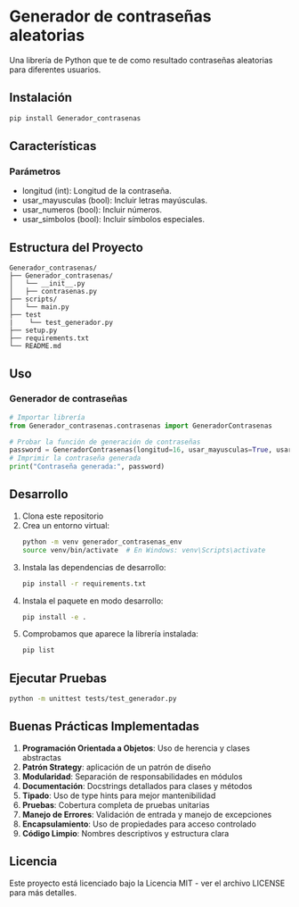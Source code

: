 # Generador de contraseñas aleatorias

Una librería de Python que te de como resultado contraseñas aleatorias para diferentes usuarios.

## Instalación

```bash
pip install Generador_contrasenas
```

## Características

### Parámetros
 - longitud (int): Longitud de la contraseña.
 - usar_mayusculas (bool): Incluir letras mayúsculas.
 - usar_numeros (bool): Incluir números.
 - usar_simbolos (bool): Incluir símbolos especiales.

## Estructura del Proyecto
```
Generador_contrasenas/
├── Generador_contrasenas/
│   └── __init__.py
│   ├── contrasenas.py
├── scripts/
│   └── main.py
├── test
|    └── test_generador.py
├── setup.py
├── requirements.txt
└── README.md
```

## Uso

### Generador de contraseñas
```python
# Importar librería
from Generador_contrasenas.contrasenas import GeneradorContrasenas

# Probar la función de generación de contraseñas
password = GeneradorContrasenas(longitud=16, usar_mayusculas=True, usar_numeros=True, usar_simbolos=True)
# Imprimir la contraseña generada       
print("Contraseña generada:", password)

```

## Desarrollo

1. Clona este repositorio
2. Crea un entorno virtual:
   ```bash
   python -m venv generador_contrasenas_env
   source venv/bin/activate  # En Windows: venv\Scripts\activate
   ```
3. Instala las dependencias de desarrollo:
   ```bash
   pip install -r requirements.txt
   ```
4. Instala el paquete en modo desarrollo:
   ```bash
   pip install -e .
   ```
 5. Comprobamos que aparece la librería instalada:
    ```bash
    pip list
    ```  

## Ejecutar Pruebas

```bash
python -m unittest tests/test_generador.py
```

## Buenas Prácticas Implementadas

1. **Programación Orientada a Objetos**: Uso de herencia y clases abstractas
2. **Patrón Strategy**: aplicación de un patrón de diseño
3. **Modularidad**: Separación de responsabilidades en módulos
4. **Documentación**: Docstrings detallados para clases y métodos
5. **Tipado**: Uso de type hints para mejor mantenibilidad
6. **Pruebas**: Cobertura completa de pruebas unitarias
7. **Manejo de Errores**: Validación de entrada y manejo de excepciones
8. **Encapsulamiento**: Uso de propiedades para acceso controlado
9. **Código Limpio**: Nombres descriptivos y estructura clara

## Licencia

Este proyecto está licenciado bajo la Licencia MIT - ver el archivo LICENSE para más detalles.
